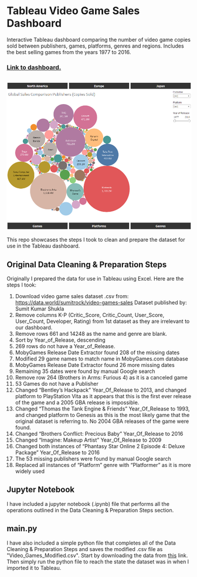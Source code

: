 # Tableau Video Game Sales Dashboard

Interactive Tableau dashboard comparing the number of video game copies sold between publishers, games, platforms, genres and regions. Includes the best selling games from the years 1977 to 2016.

### [Link to dashboard.](https://public.tableau.com/app/profile/aidan.casselman/viz/VideoGameSales_16892091832450/Global)

[<img align="left" alt="Dashboard" width="800px" style="padding-right:10px;" src="https://github.com/Aidan-Casselman/tableau-video-game-sales-dashboard/blob/main/dashboard.png" />](https://public.tableau.com/app/profile/aidan.casselman/viz/VideoGameSales_16892091832450/Global)
<br clear="left"/>
---
This repo showcases the steps I took to clean and prepare the dataset for use in the Tableau dashboard.

## Original Data Cleaning & Preparation Steps
Originally I prepared the data for use in Tableau using Excel. Here are the steps I took:
1. Download video game sales dataset .csv from: https://data.world/sumitrock/video-games-sales Dataset published by: Sumit Kumar Shukla
2. Remove columns K-P (Critic_Score, Critic_Count, User_Score, User_Count, Developer, Rating) from 1st dataset as they are irrelevant to our dashboard.
3. Remove rows 661 and 14248 as the name and genre are blank.
4. Sort by Year_of_Release, descending
5. 269 rows do not have a Year_of_Release. 
6. MobyGames Release Date Extractor found 208 of the missing dates
7. Modified 29 game names to match name in MobyGames.com database
8. MobyGames Release Date Extractor found 26 more missing dates
9. Remaining 35 dates were found by manual Google search
10. Remove row 264 (Brothers in Arms: Furious 4) as it is a canceled game
11. 53 Games do not have a Publisher
12. Changed “Bentley’s Hackpack” Year_Of_Release to 2013, and changed platform to PlayStation Vita as it appears that this is the first ever release of the game and a 2005 GBA release is impossible.
13. Changed “Thomas the Tank Engine & Friends” Year_Of_Release to 1993, and changed platform to Genesis as this is the most likely game that the original dataset is referring to. No 2004 GBA releases of the game were found.
14. Changed “Brothers Conflict: Precious Baby” Year_Of_Release to 2016
15. Changed “Imagine: Makeup Artist” Year_Of_Release to 2009
16. Changed both instances of “Phantasy Star Online 2 Episode 4: Deluxe Package” Year_Of_Release to 2016
17. The 53 missing publishers were found by manual Google search
18. Replaced all instances of “Platform” genre with “Platformer” as it is more widely used

## Jupyter Notebook
I have included a jupyter notebook (.ipynb) file that performs all the operations outlined in the Data Cleaning & Preparation Steps section.

## main.py
I have also included a simple python file that completes all of the Data Cleaning & Preparation Steps and saves the modified .csv file as "Video_Games_Modified.csv". Start by downloading the data from [this](https://data.world/sumitrock/video-games-sales) link. Then simply run the python file to reach the state the dataset was in when I imported it to Tableau.